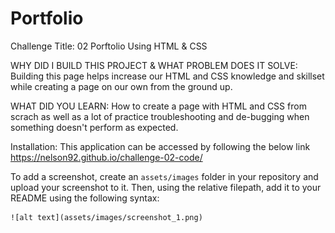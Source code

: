 # Portfolio


Challenge Title: 02 Porftolio Using HTML & CSS

WHY DID I BUILD THIS PROJECT & WHAT PROBLEM DOES IT SOLVE: Building this page helps increase our HTML and CSS knowledge and skillset while creating a page on our own from the ground up. 


WHAT DID YOU LEARN: How to create a page with HTML and CSS from scrach as well as a lot of practice troubleshooting and de-bugging when something doesn't perform as expected. 

Installation: This application can be accessed by following the below link
https://nelson92.github.io/challenge-02-code/

To add a screenshot, create an `assets/images` folder in your repository and upload your screenshot to it. Then, using the relative filepath, add it to your README using the following syntax:

    ![alt text](assets/images/screenshot_1.png)
    

    
